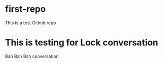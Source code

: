 # first-repo
This is a test Github repo

# This is testing for Lock conversation
Bah Bah Bah conversation
